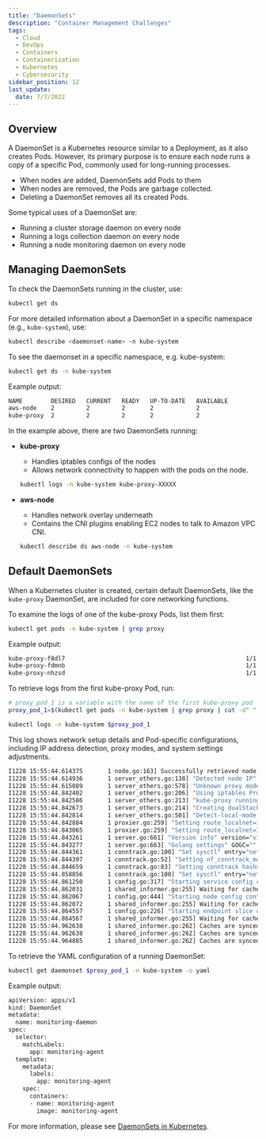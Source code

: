 ```yaml
---
title: "DaemonSets"
description: "Container Management Challenges"
tags:
  - Cloud
  - DevOps
  - Containers
  - Containerization
  - Kubernetes
  - Cybersecurity
sidebar_position: 12
last_update:
  date: 7/7/2022
---
```



## Overview

A DaemonSet is a Kubernetes resource similar to a Deployment, as it also creates Pods. However, its primary purpose is to ensure each node runs a copy of a specific Pod, commonly used for long-running processes.

- When nodes are added, DaemonSets add Pods to them
- When nodes are removed, the Pods are garbage collected.
- Deleting a DaemonSet removes all its created Pods.

Some typical uses of a DaemonSet are:

- Running a cluster storage daemon on every node
- Running a logs collection daemon on every node
- Running a node monitoring daemon on every node


## Managing DaemonSets

To check the DaemonSets running in the cluster, use:

```bash
kubectl get ds
```

For more detailed information about a DaemonSet in a specific namespace (e.g., `kube-system`), use:

```bash
kubectl describe <daemonset-name> -n kube-system
```

To see the daemonset in a specific namespace, e.g. kube-system: 

```bash
kubectl get ds -n kube-system
```

Example output:

```bash
NAME        DESIRED   CURRENT   READY   UP-TO-DATE   AVAILABLE
aws-node    2         2         2       2            2
kube-proxy  2         2         2       2            2
```

In the example above, there are two DaemonSets running:

- **kube-proxy** 

    - Handles iptables configs of the nodes
    - Allows network connectivity to happen with the pods on the node.

    ```bash
    kubectl logs -n kube-system kube-proxy-XXXXX
    ```

- **aws-node** 

    - Handles network overlay underneath
    - Contains the CNI plugins enabling EC2 nodes to talk to Amazon VPC CNI.

    ```bash
    kubectl describe ds aws-node -n kube-system 
    ```


## Default DaemonSets

When a Kubernetes cluster is created, certain default DaemonSets, like the `kube-proxy` DaemonSet, are included for core networking functions.

To examine the logs of one of the kube-proxy Pods, list them first:

```bash
kubectl get pods -n kube-system | grep proxy
```

Example output:

```bash 
kube-proxy-f8dl7                                                   1/1     Running   3 (6m58s ago)   140d
kube-proxy-fdmnb                                                   1/1     Running   0               5m23s
kube-proxy-nhzsd                                                   1/1     Running   0               5m17s 
```

To retrieve logs from the first kube-proxy Pod, run:

```bash
# proxy_pod_1 is a variable with the name of the first kube-proxy pod
proxy_pod_1=$(kubectl get pods -n kube-system | grep proxy | cut -d" " -f1 | head -1)

kubectl logs -n kube-system $proxy_pod_1
```      

This log shows network setup details and Pod-specific configurations, including IP address detection, proxy modes, and system settings adjustments.

```bash       
I1228 15:55:44.614375       1 node.go:163] Successfully retrieved node IP: 10.0.0.100
I1228 15:55:44.614936       1 server_others.go:138] "Detected node IP" address="10.0.0.100"
I1228 15:55:44.615089       1 server_others.go:578] "Unknown proxy mode, assuming iptables proxy" proxyMode=""
I1228 15:55:44.842402       1 server_others.go:206] "Using iptables Proxier"
I1228 15:55:44.842586       1 server_others.go:213] "kube-proxy running in dual-stack mode" ipFamily=IPv4
I1228 15:55:44.842673       1 server_others.go:214] "Creating dualStackProxier for iptables"
I1228 15:55:44.842814       1 server_others.go:501] "Detect-local-mode set to ClusterCIDR, but no IPv6 cluster CIDR defined, , defaulting to no-op detect-local for IPv6"
I1228 15:55:44.842884       1 proxier.go:259] "Setting route_localnet=1, use nodePortAddresses to filter loopback addresses for NodePorts to skip it https://issues.k8s.io/90259"
I1228 15:55:44.843065       1 proxier.go:259] "Setting route_localnet=1, use nodePortAddresses to filter loopback addresses for NodePorts to skip it https://issues.k8s.io/90259"
I1228 15:55:44.843261       1 server.go:661] "Version info" version="v1.24.3"
I1228 15:55:44.843277       1 server.go:663] "Golang settings" GOGC="" GOMAXPROCS="" GOTRACEBACK=""
I1228 15:55:44.844361       1 conntrack.go:100] "Set sysctl" entry="net/netfilter/nf_conntrack_max" value=131072
I1228 15:55:44.844397       1 conntrack.go:52] "Setting nf_conntrack_max" nf_conntrack_max=131072
I1228 15:55:44.844659       1 conntrack.go:83] "Setting conntrack hashsize" conntrack hashsize=32768
I1228 15:55:44.858856       1 conntrack.go:100] "Set sysctl" entry="net/netfilter/nf_conntrack_tcp_timeout_close_wait" value=3600
I1228 15:55:44.861250       1 config.go:317] "Starting service config controller"
I1228 15:55:44.862031       1 shared_informer.go:255] Waiting for caches to sync for service config
I1228 15:55:44.862067       1 config.go:444] "Starting node config controller"
I1228 15:55:44.862072       1 shared_informer.go:255] Waiting for caches to sync for node config
I1228 15:55:44.864557       1 config.go:226] "Starting endpoint slice config controller"
I1228 15:55:44.864567       1 shared_informer.go:255] Waiting for caches to sync for endpoint slice config
I1228 15:55:44.962638       1 shared_informer.go:262] Caches are synced for service config
I1228 15:55:44.962638       1 shared_informer.go:262] Caches are synced for node config
I1228 15:55:44.964885       1 shared_informer.go:262] Caches are synced for endpoint slice config 
```

To retrieve the YAML configuration of a running DaemonSet:

```bash
kubectl get daemonset $proxy_pod_1 -n kube-system -o yaml
```

Example output:

```bash
apiVersion: apps/v1
kind: DaemonSet
metadata:
  name: monitoring-daemon 
spec:
  selector:
    matchLabels:
      app: monitoring-agent
  template:
    metadata:
      labels:
        app: monitoring-agent
    spec:
      containers:
      - name: monitoring-agent
        image: monitoring-agent 
```


For more information, please see [DaemonSets in Kubernetes](https://kubernetes.io/docs/concepts/workloads/controllers/daemonset/).



 

 
